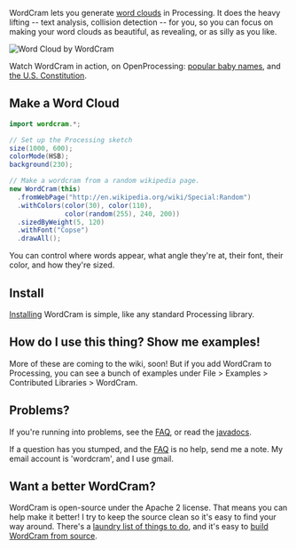 WordCram lets you generate [word
clouds](http://images.google.com/images?q=word+cloud) in Processing.
It does the heavy lifting -- text analysis, collision detection -- for
you, so you can focus on making your word clouds as beautiful, as
revealing, or as silly as you like.

![Word Cloud by
WordCram](https://github.com/danbernier/WordCram/raw/master/wordcram.png)

Watch WordCram in action, on OpenProcessing: [popular baby
names](http://openprocessing.org/visuals/?visualID=12562), and [the
U.S. Constitution](http://openprocessing.org/visuals/?visualID=12413).

## Make a Word Cloud

```java
import wordcram.*;

// Set up the Processing sketch
size(1000, 600);
colorMode(HSB);
background(230);

// Make a wordcram from a random wikipedia page.
new WordCram(this)
  .fromWebPage("http://en.wikipedia.org/wiki/Special:Random")
  .withColors(color(30), color(110),
              color(random(255), 240, 200))
  .sizedByWeight(5, 120)
  .withFont("Copse")
  .drawAll();
```

You can control where words appear, what angle they're at, their font,
their color, and how they're sized.

## Install

[Installing](https://github.com/danbernier/WordCram/wiki/Install)
WordCram is simple, like any standard Processing library.

## How do I use this thing? Show me examples!

More of these are coming to the wiki, soon! But if you add WordCram to
Processing, you can see a bunch of examples under File > Examples >
Contributed Libraries > WordCram.

## Problems?

If you're running into problems, see the
[FAQ](https://github.com/danbernier/WordCram/wiki/FAQ), or read the
[javadocs](http://wordcram.googlecode.com/svn/javadoc/index.html).

If a question has you stumped, and the
[FAQ](https://github.com/danbernier/WordCram/wiki/FAQ) is no help,
send me a note. My email account is 'wordcram', and I use gmail.

## Want a better WordCram?

WordCram is open-source under the Apache 2 license. That means you can
help make it better! I try to keep the source clean so it's easy to
find your way around. There's a [laundry list of things to
do](https://github.com/danbernier/WordCram/wiki/ToDos), and it's easy to
[build WordCram from
source](https://github.com/danbernier/WordCram/wiki/Build).